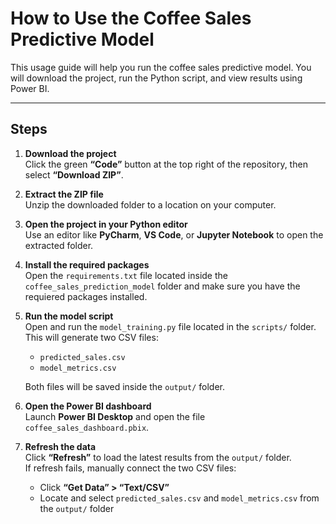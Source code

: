 # How to Use the Coffee Sales Predictive Model

This usage guide will help you run the coffee sales predictive model. You will download the project, run the Python script, and view results using Power BI.

---

## Steps

1. **Download the project**  
   Click the green **“Code”** button at the top right of the repository, then select **“Download ZIP”**.

2. **Extract the ZIP file**  
   Unzip the downloaded folder to a location on your computer.

3. **Open the project in your Python editor**  
   Use an editor like **PyCharm**, **VS Code**, or **Jupyter Notebook** to open the extracted folder.

4. **Install the required packages**  
  Open the `requirements.txt` file located inside the `coffee_sales_prediction_model` folder and make sure you have the requiered packages installed.

5. **Run the model script**  
   Open and run the `model_training.py` file located in the `scripts/` folder.  
   This will generate two CSV files:
   - `predicted_sales.csv`
   - `model_metrics.csv`  

   Both files will be saved inside the `output/` folder.

7. **Open the Power BI dashboard**  
   Launch **Power BI Desktop** and open the file `coffee_sales_dashboard.pbix`.

8. **Refresh the data**  
   Click **“Refresh”** to load the latest results from the `output/` folder.  
   If refresh fails, manually connect the two CSV files:
     - Click **“Get Data” > “Text/CSV”**
     - Locate and select `predicted_sales.csv` and `model_metrics.csv` from the `output/` folder
